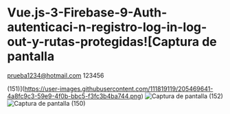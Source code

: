 # Vue.js-3-Firebase-9-Auth-autenticaci-n-registro-log-in-log-out-y-rutas-protegidas![Captura de pantalla 
prueba1234@hotmail.com
123456

(151)](https://user-images.githubusercontent.com/111819119/205469641-4a8fc9c3-59e9-4f0b-bbc5-f3fc3b4ba744.png)
![Captura de pantalla (152)](https://user-images.githubusercontent.com/111819119/205469642-698492a2-32b4-438b-a668-708c783bcc26.png)
![Captura de pantalla (150)](https://user-images.githubusercontent.com/111819119/205469643-bd313636-08b3-4b07-9d7f-8eddddd7a325.png)
